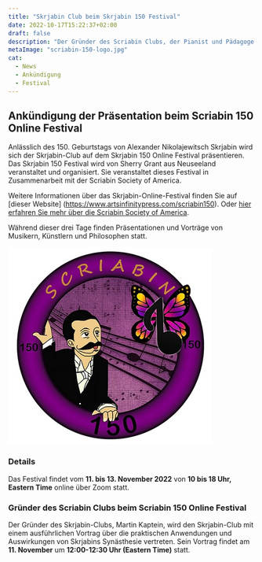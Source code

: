 ```yaml
---
title: "Skrjabin Club beim Skrjabin 150 Festival"
date: 2022-10-17T15:22:37+02:00
draft: false
description: "Der Gründer des Scriabin Clubs, der Pianist und Pädagoge Martin Kaptein, ist zum Scriabin 150 Online Festival eingeladen. Dieses Festival findet vom 11. bis 13. November statt. An diesen drei Tagen gibt es Präsentationen und Vorträge von Musikern, Künstlern und Philosophen."
metaImage: "scriabin-150-logo.jpg" 
cat:
  - News
  - Ankündigung
  - Festival
---
```


## Ankündigung der Präsentation beim Scriabin 150 Online Festival

Anlässlich des 150. Geburtstags von Alexander Nikolajewitsch Skrjabin wird sich der Skrjabin-Club auf dem Skrjabin 150 Online Festival präsentieren.
Das Skrjabin 150 Festival wird von Sherry Grant aus Neuseeland veranstaltet und organisiert.
Sie veranstaltet dieses Festival in Zusammenarbeit mit der Scriabin Society of America.

Weitere Informationen über das Skrjabin-Online-Festival finden Sie auf [dieser Website] (https://www.artsinfinitypress.com/scriabin150). 
Oder [hier erfahren Sie mehr über die Scriabin Society of America](https://scriabinsociety.com/about/).

Während dieser drei Tage finden Präsentationen und Vorträge von Musikern, Künstlern und Philosophen statt.

![Das Logo des Scriabin 150 Online Festivals](scriabin-150-logo.jpg)

### Details

Das Festival findet vom **11. bis 13. November 2022** von **10 bis 18 Uhr, Eastern Time** online über Zoom statt.

### Gründer des Scriabin Clubs beim Scriabin 150 Online Festival

Der Gründer des Skrjabin-Clubs, Martin Kaptein, wird den Skrjabin-Club mit einem ausführlichen Vortrag über die praktischen Anwendungen und Auswirkungen von Skrjabins Synästhesie vertreten.
Sein Vortrag findet am **11. November** um **12:00-12:30 Uhr (Eastern Time)** statt.
